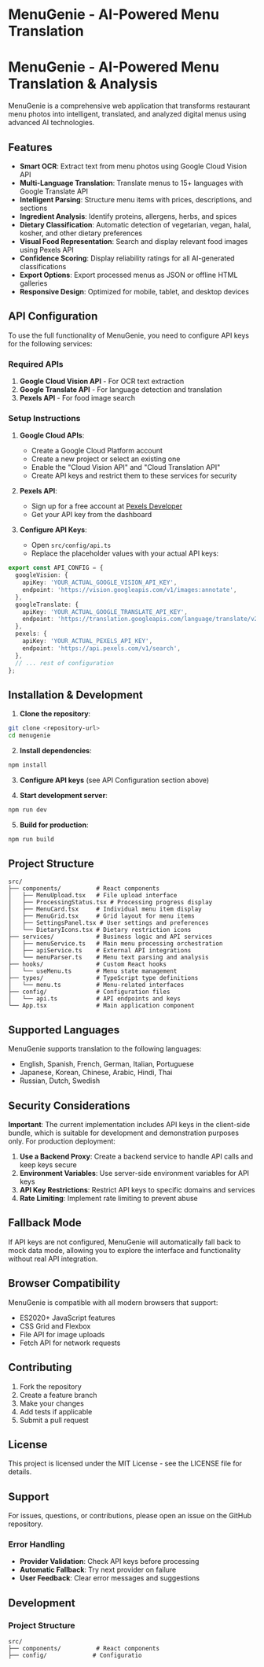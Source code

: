 # MenuGenie - AI-Powered Menu Translation
# MenuGenie - AI-Powered Menu Translation & Analysis

MenuGenie is a comprehensive web application that transforms restaurant menu photos into intelligent, translated, and analyzed digital menus using advanced AI technologies.

## Features

- **Smart OCR**: Extract text from menu photos using Google Cloud Vision API
- **Multi-Language Translation**: Translate menus to 15+ languages with Google Translate API
- **Intelligent Parsing**: Structure menu items with prices, descriptions, and sections
- **Ingredient Analysis**: Identify proteins, allergens, herbs, and spices
- **Dietary Classification**: Automatic detection of vegetarian, vegan, halal, kosher, and other dietary preferences
- **Visual Food Representation**: Search and display relevant food images using Pexels API
- **Confidence Scoring**: Display reliability ratings for all AI-generated classifications
- **Export Options**: Export processed menus as JSON or offline HTML galleries
- **Responsive Design**: Optimized for mobile, tablet, and desktop devices

## API Configuration

To use the full functionality of MenuGenie, you need to configure API keys for the following services:

### Required APIs

1. **Google Cloud Vision API** - For OCR text extraction
2. **Google Translate API** - For language detection and translation
3. **Pexels API** - For food image search

### Setup Instructions

1. **Google Cloud APIs**:
   - Create a Google Cloud Platform account
   - Create a new project or select an existing one
   - Enable the "Cloud Vision API" and "Cloud Translation API"
   - Create API keys and restrict them to these services for security

2. **Pexels API**:
   - Sign up for a free account at [Pexels Developer](https://www.pexels.com/api/)
   - Get your API key from the dashboard

3. **Configure API Keys**:
   - Open `src/config/api.ts`
   - Replace the placeholder values with your actual API keys:

```typescript
export const API_CONFIG = {
  googleVision: {
    apiKey: 'YOUR_ACTUAL_GOOGLE_VISION_API_KEY',
    endpoint: 'https://vision.googleapis.com/v1/images:annotate',
  },
  googleTranslate: {
    apiKey: 'YOUR_ACTUAL_GOOGLE_TRANSLATE_API_KEY',
    endpoint: 'https://translation.googleapis.com/language/translate/v2',
  },
  pexels: {
    apiKey: 'YOUR_ACTUAL_PEXELS_API_KEY',
    endpoint: 'https://api.pexels.com/v1/search',
  },
  // ... rest of configuration
};
```

## Installation & Development

1. **Clone the repository**:
```bash
git clone <repository-url>
cd menugenie
```

2. **Install dependencies**:
```bash
npm install
```

3. **Configure API keys** (see API Configuration section above)

4. **Start development server**:
```bash
npm run dev
```

5. **Build for production**:
```bash
npm run build
```

## Project Structure

```
src/
├── components/          # React components
│   ├── MenuUpload.tsx   # File upload interface
│   ├── ProcessingStatus.tsx # Processing progress display
│   ├── MenuCard.tsx     # Individual menu item display
│   ├── MenuGrid.tsx     # Grid layout for menu items
│   ├── SettingsPanel.tsx # User settings and preferences
│   └── DietaryIcons.tsx # Dietary restriction icons
├── services/            # Business logic and API services
│   ├── menuService.ts   # Main menu processing orchestration
│   ├── apiService.ts    # External API integrations
│   └── menuParser.ts    # Menu text parsing and analysis
├── hooks/               # Custom React hooks
│   └── useMenu.ts       # Menu state management
├── types/               # TypeScript type definitions
│   └── menu.ts          # Menu-related interfaces
├── config/              # Configuration files
│   └── api.ts           # API endpoints and keys
└── App.tsx              # Main application component
```

## Supported Languages

MenuGenie supports translation to the following languages:
- English, Spanish, French, German, Italian, Portuguese
- Japanese, Korean, Chinese, Arabic, Hindi, Thai
- Russian, Dutch, Swedish

## Security Considerations

**Important**: The current implementation includes API keys in the client-side bundle, which is suitable for development and demonstration purposes only. For production deployment:

1. **Use a Backend Proxy**: Create a backend service to handle API calls and keep keys secure
2. **Environment Variables**: Use server-side environment variables for API keys
3. **API Key Restrictions**: Restrict API keys to specific domains and services
4. **Rate Limiting**: Implement rate limiting to prevent abuse

## Fallback Mode

If API keys are not configured, MenuGenie will automatically fall back to mock data mode, allowing you to explore the interface and functionality without real API integration.

## Browser Compatibility

MenuGenie is compatible with all modern browsers that support:
- ES2020+ JavaScript features
- CSS Grid and Flexbox
- File API for image uploads
- Fetch API for network requests

## Contributing

1. Fork the repository
2. Create a feature branch
3. Make your changes
4. Add tests if applicable
5. Submit a pull request

## License

This project is licensed under the MIT License - see the LICENSE file for details.

## Support

For issues, questions, or contributions, please open an issue on the GitHub repository.
### Error Handling
- **Provider Validation**: Check API keys before processing
- **Automatic Fallback**: Try next provider on failure
- **User Feedback**: Clear error messages and suggestions

## Development

### Project Structure

```
src/
├── components/          # React components
├── config/             # Configuratio
```
